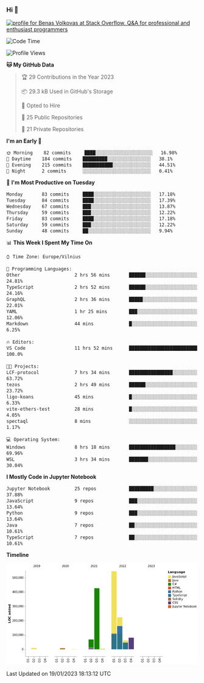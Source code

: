 ### Hi 👋
<a href="https://stackoverflow.com/users/14954249/benas-volkovas"><img src="https://stackoverflow.com/users/flair/14954249.png?theme=dark" width="208" height="58" alt="profile for Benas Volkovas at Stack Overflow, Q&amp;A for professional and enthusiast programmers" title="profile for Benas Volkovas at Stack Overflow, Q&amp;A for professional and enthusiast programmers"></a>

<!--START_SECTION:waka-->
![Code Time](http://img.shields.io/badge/Code%20Time-1%2C218%20hrs%2012%20mins-blue)

![Profile Views](http://img.shields.io/badge/Profile%20Views-0-blue)

**🐱 My GitHub Data** 

> 🏆 29 Contributions in the Year 2023
 > 
> 📦 29.3 kB Used in GitHub's Storage 
 > 
> 💼 Opted to Hire
 > 
> 📜 25 Public Repositories 
 > 
> 🔑 21 Private Repositories  
 > 
**I'm an Early 🐤** 

```text
🌞 Morning    82 commits     ████░░░░░░░░░░░░░░░░░░░░░   16.98% 
🌆 Daytime    184 commits    █████████░░░░░░░░░░░░░░░░   38.1% 
🌃 Evening    215 commits    ███████████░░░░░░░░░░░░░░   44.51% 
🌙 Night      2 commits      ░░░░░░░░░░░░░░░░░░░░░░░░░   0.41%

```
📅 **I'm Most Productive on Tuesday** 

```text
Monday       83 commits     ████░░░░░░░░░░░░░░░░░░░░░   17.18% 
Tuesday      84 commits     ████░░░░░░░░░░░░░░░░░░░░░   17.39% 
Wednesday    67 commits     ███░░░░░░░░░░░░░░░░░░░░░░   13.87% 
Thursday     59 commits     ███░░░░░░░░░░░░░░░░░░░░░░   12.22% 
Friday       83 commits     ████░░░░░░░░░░░░░░░░░░░░░   17.18% 
Saturday     59 commits     ███░░░░░░░░░░░░░░░░░░░░░░   12.22% 
Sunday       48 commits     ██░░░░░░░░░░░░░░░░░░░░░░░   9.94%

```


📊 **This Week I Spent My Time On** 

```text
⌚︎ Time Zone: Europe/Vilnius

💬 Programming Languages: 
Other                    2 hrs 56 mins       ██████░░░░░░░░░░░░░░░░░░░   24.81% 
TypeScript               2 hrs 52 mins       ██████░░░░░░░░░░░░░░░░░░░   24.16% 
GraphQL                  2 hrs 36 mins       █████░░░░░░░░░░░░░░░░░░░░   22.01% 
YAML                     1 hr 25 mins        ███░░░░░░░░░░░░░░░░░░░░░░   12.06% 
Markdown                 44 mins             █░░░░░░░░░░░░░░░░░░░░░░░░   6.25%

🔥 Editors: 
VS Code                  11 hrs 52 mins      █████████████████████████   100.0%

🐱‍💻 Projects: 
LCF-protocol             7 hrs 34 mins       ████████████████░░░░░░░░░   63.72% 
tezos                    2 hrs 49 mins       ██████░░░░░░░░░░░░░░░░░░░   23.72% 
ligo-koans               45 mins             █░░░░░░░░░░░░░░░░░░░░░░░░   6.33% 
vite-ethers-test         28 mins             █░░░░░░░░░░░░░░░░░░░░░░░░   4.05% 
spectaql                 8 mins              ░░░░░░░░░░░░░░░░░░░░░░░░░   1.17%

💻 Operating System: 
Windows                  8 hrs 18 mins       █████████████████░░░░░░░░   69.96% 
WSL                      3 hrs 34 mins       ███████░░░░░░░░░░░░░░░░░░   30.04%

```

**I Mostly Code in Jupyter Notebook** 

```text
Jupyter Notebook         25 repos            █████████░░░░░░░░░░░░░░░░   37.88% 
JavaScript               9 repos             ███░░░░░░░░░░░░░░░░░░░░░░   13.64% 
Python                   9 repos             ███░░░░░░░░░░░░░░░░░░░░░░   13.64% 
Java                     7 repos             ██░░░░░░░░░░░░░░░░░░░░░░░   10.61% 
TypeScript               7 repos             ██░░░░░░░░░░░░░░░░░░░░░░░   10.61%

```


**Timeline**

![Chart not found](https://raw.githubusercontent.com/BenasVolkovas/BenasVolkovas/main/charts/bar_graph.png) 


 Last Updated on 19/01/2023 18:13:12 UTC
<!--END_SECTION:waka-->
